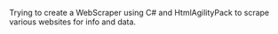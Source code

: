 Trying to create a WebScraper using C# and HtmlAgilityPack to scrape various websites for info and data.
